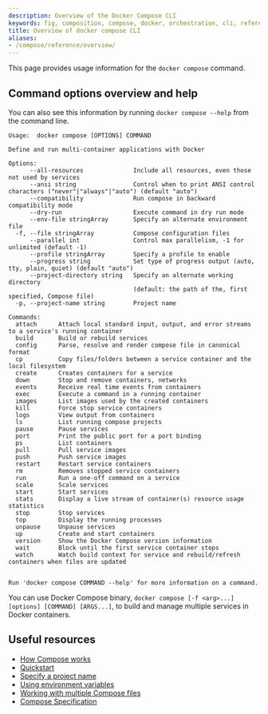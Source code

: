 ```yaml
---
description: Overview of the Docker Compose CLI
keywords: fig, composition, compose, docker, orchestration, cli, reference, docker-compose
title: Overview of docker compose CLI
aliases:
- /compose/reference/overview/
---
```


This page provides usage information for the `docker compose` command.

## Command options overview and help

You can also see this information by running `docker compose --help` from the
command line.

```text
Usage:  docker compose [OPTIONS] COMMAND

Define and run multi-container applications with Docker

Options:
      --all-resources              Include all resources, even those not used by services
      --ansi string                Control when to print ANSI control characters ("never"|"always"|"auto") (default "auto")
      --compatibility              Run compose in backward compatibility mode
      --dry-run                    Execute command in dry run mode
      --env-file stringArray       Specify an alternate environment file
  -f, --file stringArray           Compose configuration files
      --parallel int               Control max parallelism, -1 for unlimited (default -1)
      --profile stringArray        Specify a profile to enable
      --progress string            Set type of progress output (auto, tty, plain, quiet) (default "auto")
      --project-directory string   Specify an alternate working directory
                                   (default: the path of the, first specified, Compose file)
  -p, --project-name string        Project name

Commands:
  attach      Attach local standard input, output, and error streams to a service's running container
  build       Build or rebuild services
  config      Parse, resolve and render compose file in canonical format
  cp          Copy files/folders between a service container and the local filesystem
  create      Creates containers for a service
  down        Stop and remove containers, networks
  events      Receive real time events from containers
  exec        Execute a command in a running container
  images      List images used by the created containers
  kill        Force stop service containers
  logs        View output from containers
  ls          List running compose projects
  pause       Pause services
  port        Print the public port for a port binding
  ps          List containers
  pull        Pull service images
  push        Push service images
  restart     Restart service containers
  rm          Removes stopped service containers
  run         Run a one-off command on a service
  scale       Scale services 
  start       Start services
  stats       Display a live stream of container(s) resource usage statistics
  stop        Stop services
  top         Display the running processes
  unpause     Unpause services
  up          Create and start containers
  version     Show the Docker Compose version information
  wait        Block until the first service container stops
  watch       Watch build context for service and rebuild/refresh containers when files are updated


Run 'docker compose COMMAND --help' for more information on a command.
```

You can use Docker Compose binary, `docker compose [-f <arg>...] [options]
[COMMAND] [ARGS...]`, to build and manage multiple services in Docker containers.

## Useful resources

- [How Compose works](../compose-application-model.md)
- [Quickstart](../gettingstarted.md)
- [Specify a project name](../project-name.md)
- [Using environment variables](../environment-variables/_index.md)
- [Working with multiple Compose files](../multiple-compose-files/_index.md)
- [Compose Specification](../compose-file/_index.md)
